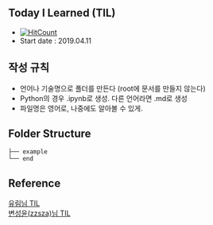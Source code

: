 
## Today I Learned (TIL)

- [![HitCount](http://hits.dwyl.io/lsmman/TIL.svg)](http://hits.dwyl.io/lsmman/TIL)
- Start date : 2019.04.11

## 작성 규칙
- 언어나 기술명으로 폴더를 만든다 (root에 문서를 만들지 않는다)
- Python의 경우 .ipynb로 생성. 다른 언어라면 .md로 생성
- 파일명은 영어로, 나중에도 알아볼 수 있게.

## Folder Structure
```
├── example
└── end
```

## Reference
[유림님 TIL](https://github.com/milooy/TIL#today-i-learned)
<br/>
[변성윤(zzsza)님 TIL](https://github.com/zzsza/TIL)
